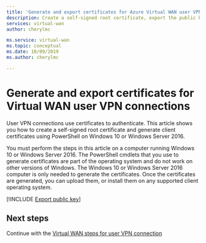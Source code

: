 ```yaml
---
title: 'Generate and export certificates for Azure Virtual WAN user VPN connections | Microsoft Docs'
description: Create a self-signed root certificate, export the public key, and generate client certificates using PowerShell on Windows 10 or Windows Server 2016.
services: virtual-wan
author: cherylmc

ms.service: virtual-wan
ms.topic: conceptual
ms.date: 10/09/2019
ms.author: cherylmc

---
```

# Generate and export certificates for Virtual WAN user VPN connections

User VPN connections use certificates to authenticate. This article shows you how to create a self-signed root certificate and generate client certificates using PowerShell on Windows 10 or Windows Server 2016.

You must perform the steps in this article on a computer running Windows 10 or Windows Server 2016. The PowerShell cmdlets that you use to generate certificates are part of the operating system and do not work on other versions of Windows. The Windows 10 or Windows Server 2016 computer is only needed to generate the certificates. Once the certificates are generated, you can upload them, or install them on any supported client operating system.

[!INCLUDE [Export public key](../../includes/vpn-gateway-generate-export-certificates-include.md)]

## Next steps

Continue with the [Virtual WAN steps for user VPN connection](virtual-wan-about.md)
